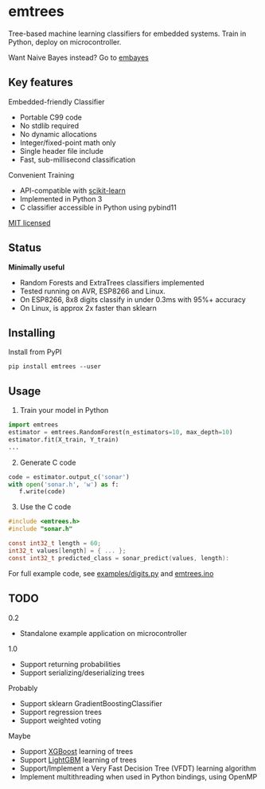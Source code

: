 
# emtrees
Tree-based machine learning classifiers for embedded systems.
Train in Python, deploy on microcontroller.

Want Naive Bayes instead? Go to [embayes](https://github.com/jonnor/embayes)

## Key features

Embedded-friendly Classifier

* Portable C99 code
* No stdlib required
* No dynamic allocations
* Integer/fixed-point math only
* Single header file include
* Fast, sub-millisecond classification

Convenient Training

* API-compatible with [scikit-learn](http://scikit-learn.org)
* Implemented in Python 3
* C classifier accessible in Python using pybind11

[MIT licensed](./LICENSE.md)

## Status
**Minimally useful**

* Random Forests and ExtraTrees classifiers implemented
* Tested running on AVR, ESP8266 and Linux.
* On ESP8266, 8x8 digits classify in under 0.3ms with 95%+ accuracy
* On Linux, is approx 2x faster than sklearn

## Installing

Install from PyPI

    pip install emtrees --user

## Usage

1. Train your model in Python

```python
import emtrees
estimator = emtrees.RandomForest(n_estimators=10, max_depth=10)
estimator.fit(X_train, Y_train)
...
```

2. Generate C code
```python
code = estimator.output_c('sonar')
with open('sonar.h', 'w') as f:
   f.write(code)
```

3. Use the C code

```c
#include <emtrees.h>
#include "sonar.h"

const int32_t length = 60;
int32_t values[length] = { ... };
const int32_t predicted_class = sonar_predict(values, length):
```

For full example code, see [examples/digits.py](./examples/digits.py)
and [emtrees.ino](./emtrees.ino)

## TODO

0.2

* Standalone example application on microcontroller

1.0

* Support returning probabilities
* Support serializing/deserializing trees

Probably

* Support sklearn GradientBoostingClassifier
* Support regression trees
* Support weighted voting

Maybe

* Support [XGBoost](https://github.com/dmlc/xgboost) learning of trees
* Support [LightGBM](https://github.com/Microsoft/LightGBM) learning of trees
* Support/Implement a Very Fast Decision Tree (VFDT) learning algorithm
* Implement multithreading when used in Python bindings, using OpenMP

